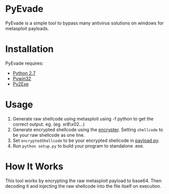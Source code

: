 # PyEvade
PyEvade is a simple tool to bypass many antivirus solutions on windows for metasploit payloads.

# Installation
PyEvade requires:

* [Python 2.7](https://www.python.org/downloads)
* [Pywin32](https://sourceforge.net/projects/pywin32/files/pywin32/)
* [Py2Exe](https://sourceforge.net/projects/py2exe/files/py2exe/0.6.9/)

# Usage

1. Generate raw shellcode using metasploit using -f python to get the correct output. eg. (eg. xr8\x02...)
2. Generate encrypted shellcode using the [encrypter](https://github.com/xp4xbox/PyEvade/blob/master/encrypter.py). Setting `shellcode` to be your raw shellcode as one line.
3. Set `encryptedShellcode` to be your encrypted shellcode in [payload.py](https://github.com/xp4xbox/PyEvade/blob/master/payload.py).
4. Run `python setup.py` to build your program to standalone .exe.

# How It Works

This tool works by encrypting the raw metasploit payload to base64. Then decoding it and injecting the raw shellcode into the file itself on execution.
